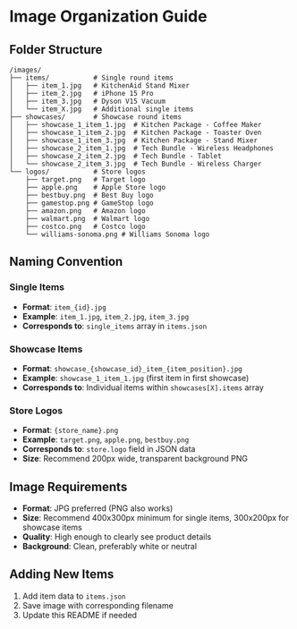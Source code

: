 # Image Organization Guide

## Folder Structure
```
/images/
├── items/           # Single round items
│   ├── item_1.jpg   # KitchenAid Stand Mixer
│   ├── item_2.jpg   # iPhone 15 Pro
│   ├── item_3.jpg   # Dyson V15 Vacuum
│   └── item_X.jpg   # Additional single items
├── showcases/       # Showcase round items
│   ├── showcase_1_item_1.jpg  # Kitchen Package - Coffee Maker
│   ├── showcase_1_item_2.jpg  # Kitchen Package - Toaster Oven
│   ├── showcase_1_item_3.jpg  # Kitchen Package - Stand Mixer
│   ├── showcase_2_item_1.jpg  # Tech Bundle - Wireless Headphones
│   ├── showcase_2_item_2.jpg  # Tech Bundle - Tablet
│   └── showcase_2_item_3.jpg  # Tech Bundle - Wireless Charger
└── logos/           # Store logos
    ├── target.png   # Target logo
    ├── apple.png    # Apple Store logo
    ├── bestbuy.png  # Best Buy logo
    ├── gamestop.png # GameStop logo
    ├── amazon.png   # Amazon logo
    ├── walmart.png  # Walmart logo
    ├── costco.png   # Costco logo
    └── williams-sonoma.png # Williams Sonoma logo
```

## Naming Convention

### Single Items
- **Format**: `item_{id}.jpg`
- **Example**: `item_1.jpg`, `item_2.jpg`, `item_3.jpg`
- **Corresponds to**: `single_items` array in `items.json`

### Showcase Items
- **Format**: `showcase_{showcase_id}_item_{item_position}.jpg`
- **Example**: `showcase_1_item_1.jpg` (first item in first showcase)
- **Corresponds to**: Individual items within `showcases[X].items` array

### Store Logos
- **Format**: `{store_name}.png`
- **Example**: `target.png`, `apple.png`, `bestbuy.png`
- **Corresponds to**: `store.logo` field in JSON data
- **Size**: Recommend 200px wide, transparent background PNG

## Image Requirements
- **Format**: JPG preferred (PNG also works)
- **Size**: Recommend 400x300px minimum for single items, 300x200px for showcase items
- **Quality**: High enough to clearly see product details
- **Background**: Clean, preferably white or neutral

## Adding New Items
1. Add item data to `items.json`
2. Save image with corresponding filename
3. Update this README if needed
